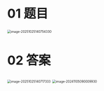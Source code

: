 # 01 题目

<img src="https://cvp.oss-cn-shanghai.aliyuncs.com/202510251407365.png" alt="image-20251025140754330" style="zoom:50%;" />



# 02 答案

<img src="https://cvp.oss-cn-shanghai.aliyuncs.com/202510251407489.png" alt="image-20251025140717333" style="zoom:50%;" />

<img src="https://cvp.oss-cn-shanghai.aliyuncs.com/202411050900025.png" alt="image-20241105090009930" style="zoom:50%;" />

